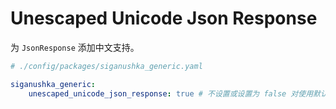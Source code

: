 # Unescaped Unicode Json Response

为 `JsonResponse` 添加中文支持。

```yaml
# ./config/packages/siganushka_generic.yaml

siganushka_generic:
    unescaped_unicode_json_response: true # 不设置或设置为 false 对使用默认编码，默认为 true
```
